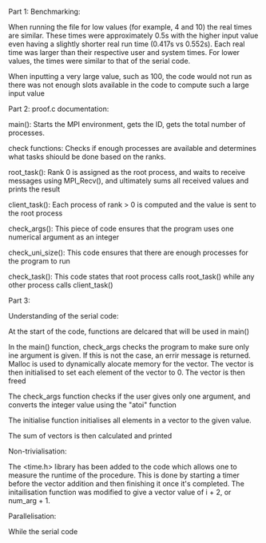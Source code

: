 Part 1:
Benchmarking:

When running the file for low values (for example, 4 and 10) the real times are similar. These times were approximately 0.5s with the higher input value even having a slightly shorter real run time (0.417s vs 0.552s). Each real time was larger than their respective user and system times. For lower values, the times were similar to that of the serial code. 

When inputting a very large value, such as 100, the code would not run as there was not enough slots available in the code to compute such a large input value


Part 2:
proof.c documentation:

main(): Starts the MPI environment, gets the ID, gets the total number of processes.

check functions: Checks if enough processes are available and determines what tasks shiould be done based on the ranks.

root_task(): Rank 0 is assigned as the root process, and waits to receive messages using MPI_Recv(), and ultimately sums all received values and prints the result

client_task(): Each process of rank > 0 is computed and the value is sent to the root process

check_args(): This piece of code ensures that the program uses one numerical argument as an integer

check_uni_size(): This code ensures that there are enough processes for the program to run

check_task(): This code states that root process calls root_task() while any other process calls client_task()


Part 3:

Understanding of the serial code:

At the start of the code, functions are delcared that will be used in main()

In the main() function, check_args checks the program to make sure only ine argument is given. If this is not the case, an errir message is returned. Malloc is used to dynamically alocate memory for the vector. The vector is then initialised to set each element of the vector to 0. The vector is then freed

The check_args function checks if the user gives only one argument, and converts the integer value using the "atoi" function

The initialise function initialises all elements in a vector to the given value.

The sum of vectors is then calculated and printed


Non-trivialisation:

The <time.h> library has been added to the code which allows one to measure the runtime of the procedure. This is done by starting a timer before the vector addition and then finishing it once it's completed. The initailisation function was modified to give a vector value of i + 2, or num_arg + 1.

Parallelisation: 

While the serial code 
